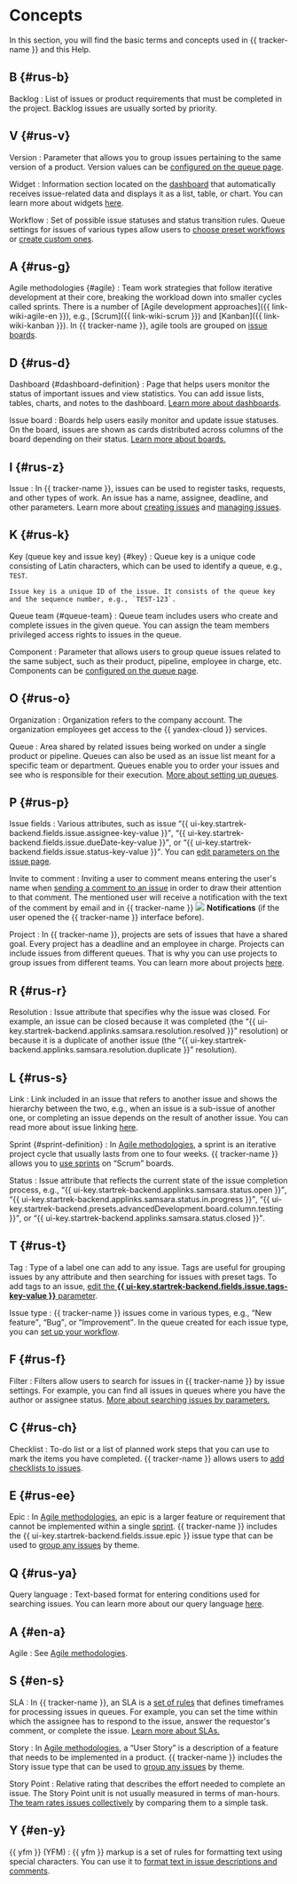 # Concepts

In this section, you will find the basic terms and concepts used in {{ tracker-name }} and this Help.

## B {#rus-b}

Backlog
:   List of issues or product requirements that must be completed in the project. Backlog issues are usually sorted by priority.

## V {#rus-v}

Version
:   Parameter that allows you to group issues pertaining to the same version of a product. Version values can be [configured on the queue page](manager/versions.md).

Widget
:   Information section located on the [dashboard](#dashboard-definition) that automatically receives issue-related data and displays it as a list, table, or chart. You can learn more about widgets [here](user/widgets.md).

Workflow
:   Set of possible issue statuses and status transition rules. Queue settings for issues of various types allow users to [choose preset workflows](manager/add-ticket-type.md) or [create custom ones](manager/add-workflow.md).

## A {#rus-g}

Agile methodologies {#agile}
:   Team work strategies that follow iterative development at their core, breaking the workload down into smaller cycles called sprints. There is a number of [Agile development approaches]({{ link-wiki-agile-en }}), e.g., [Scrum]({{ link-wiki-scrum }}) and [Kanban]({{ link-wiki-kanban }}). In {{ tracker-name }}, agile tools are grouped on [issue boards](manager/agile.md).

## D {#rus-d}

Dashboard {#dashboard-definition}
:  Page that helps users monitor the status of important issues and view statistics. You can add issue lists, tables, charts, and notes to the dashboard. [Learn more about dashboards](user/dashboard.md).

Issue board
:   Boards help users easily monitor and update issue statuses. On the board, issues are shown as cards distributed across columns of the board depending on their status. [Learn more about boards.](user/agile.md)

## I {#rus-z}

Issue
:   In {{ tracker-name }}, issues can be used to register tasks, requests, and other types of work. An issue has a name, assignee, deadline, and other parameters. Learn more about [creating issues](user/create-ticket.md) and [managing issues](user/ticket-in-progress.md).

## K {#rus-k}

Key (queue key and issue key) {#key}
:   Queue key is a unique code consisting of Latin characters, which can be used to identify a queue, e.g., `TEST`.

    Issue key is a unique ID of the issue. It consists of the queue key and the sequence number, e.g., `TEST-123`.

Queue team {#queue-team}
:   Queue team includes users who create and complete issues in the given queue. You can assign the team members privileged access rights to issues in the queue.

Component
:   Parameter that allows users to group queue issues related to the same subject, such as their product, pipeline, employee in charge, etc. Components can be [configured on the queue page](manager/components.md).

## O {#rus-o}


Organization
:   Organization refers to the company account. The organization employees get access to the {{ yandex-cloud }} services.


Queue
:   Area shared by related issues being worked on under a single product or pipeline. Queues can also be used as an issue list meant for a specific team or department. Queues enable you to order your issues and see who is responsible for their execution. [More about setting up queues](queue-intro.md).

## P {#rus-p}

Issue fields
:   Various attributes, such as issue <q>{{ ui-key.startrek-backend.fields.issue.assignee-key-value }}</q>, <q>{{ ui-key.startrek-backend.fields.issue.dueDate-key-value }}</q>, or <q>{{ ui-key.startrek-backend.fields.issue.status-key-value }}</q>. You can [edit parameters on the issue page](user/edit-ticket.md#edit-fields).

Invite to comment
:   Inviting a user to comment means entering the user's name when [sending a comment to an issue](user/comments.md#call-comment) in order to draw their attention to that comment. The mentioned user will receive a notification with the text of the comment by email and in {{ tracker-name }} ![](../_assets/tracker/svg/bell_2.svg) **Notifications** (if the user opened the {{ tracker-name }} interface before).

Project
:   In {{ tracker-name }}, projects are sets of issues that have a shared goal. Every project has a deadline and an employee in charge. Projects can include issues from different queues. That is why you can use projects to group issues from different teams. You can learn more about projects [here](manager/project-new.md).

## R {#rus-r}

Resolution
:   Issue attribute that specifies why the issue was closed. For example, an issue can be closed because it was completed (the <q>{{ ui-key.startrek-backend.applinks.samsara.resolution.resolved }}</q> resolution) or because it is a duplicate of another issue (the <q>{{ ui-key.startrek-backend.applinks.samsara.resolution.duplicate }}</q> resolution).

## L {#rus-s}

Link
:   Link included in an issue that refers to another issue and shows the hierarchy between the two, e.g., when an issue is a sub-issue of another one, or completing an issue depends on the result of another issue. You can read more about issue linking [here](user/links.md).

Sprint {#sprint-definition}
:   In [Agile methodologies](#agile), a sprint is an iterative project cycle that usually lasts from one to four weeks. {{ tracker-name }} allows you to [use sprints](manager/create-agile-sprint.md) on <q>Scrum</q> boards.

Status
:   Issue attribute that reflects the current state of the issue completion process, e.g., <q>{{ ui-key.startrek-backend.applinks.samsara.status.open }}</q>, <q>{{ ui-key.startrek-backend.applinks.samsara.status.in.progress }}</q>, <q>{{ ui-key.startrek-backend.presets.advancedDevelopment.board.column.testing }}</q>, or <q>{{ ui-key.startrek-backend.applinks.samsara.status.closed }}</q>.

## T {#rus-t}

Tag
:   Type of a label one can add to any issue. Tags are useful for grouping issues by any attribute and then searching for issues with preset tags. To add tags to an issue, [edit the **{{ ui-key.startrek-backend.fields.issue.tags-key-value }}** parameter](user/edit-ticket.md#edit-fields).

Issue type
:   {{ tracker-name }} issues come in various types, e.g., <q>New feature</q>, <q>Bug</q>, or <q>Improvement</q>. In the queue created for each issue type, you can [set up your workflow](manager/add-ticket-type.md).

## F {#rus-f}

Filter
:   Filters allow users to search for issues in {{ tracker-name }} by issue settings. For example, you can find all issues in queues where you have the author or assignee status. [More about searching issues by parameters.](user/create-filter.md)

## C {#rus-ch}

Checklist
:   To-do list or a list of planned work steps that you can use to mark the items you have completed. {{ tracker-name }} allows users to [add checklists to issues](user/checklist.md).

## E {#rus-ee}

Epic
:   In [Agile methodologies](#agile), an epic is a larger feature or requirement that cannot be implemented within a single [sprint](#sprint-definition). {{ tracker-name }} includes the {{ ui-key.startrek-backend.fields.issue.epic }} issue type that can be used to [group any issues](user/links.md) by theme.

## Q {#rus-ya}

Query language
:   Text-based format for entering conditions used for searching issues. You can learn more about our query language [here](user/query-filter.md).

## A {#en-a}

Agile
:   See [Agile methodologies](#agile).

## S {#en-s}

SLA
:   In {{ tracker-name }}, an SLA is a [set of rules](manager/sla.md) that defines timeframes for processing issues in queues. For example, you can set the time within which the assignee has to respond to the issue, answer the requestor's comment, or complete the issue. [Learn more about SLAs.](sla-head.md)

Story
:   In [Agile methodologies](#agile), a <q>User Story</q> is a description of a feature that needs to be implemented in a product. {{ tracker-name }} includes the Story issue type that can be used to [group any issues](user/links.md) by theme.

Story Point
:   Relative rating that describes the effort needed to complete an issue. The Story Point unit is not usually measured in terms of man-hours. [The team rates issues collectively](manager/planning-poker.md) by comparing them to a simple task.

## Y {#en-y}

{{ yfm }} (YFM)
:   {{ yfm }} markup is a set of rules for formatting text using special characters. You can use it to [format text in issue descriptions and comments](user/markup.md).
